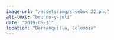 ```yaml
---
image-url: "/assets/img/shoebox 22.png"
alt-text: "brunno-y-juli"
date: "2019-05-31"
location: "Barranquilla, Colombia"
---
```



